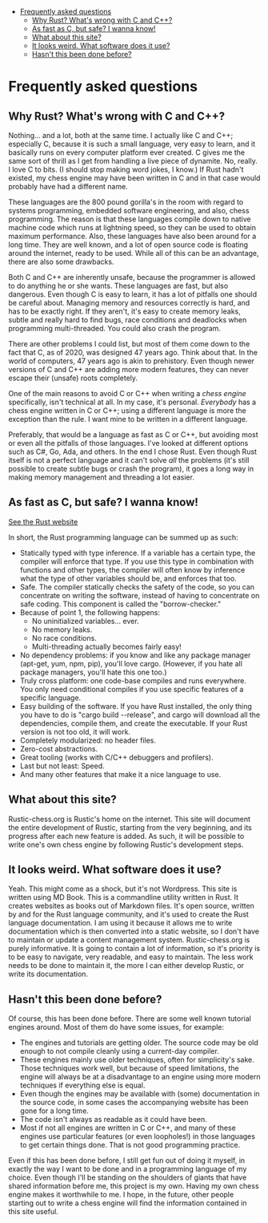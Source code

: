 
<!-- @import "[TOC]" {cmd="toc" depthFrom=1 depthTo=6 orderedList=false} -->

<!-- code_chunk_output -->

- [Frequently asked questions](#frequently-asked-questions)
  - [Why Rust? What's wrong with C and C++?](#why-rust-whats-wrong-with-c-and-c)
  - [As fast as C, but safe? I wanna know!](#as-fast-as-c-but-safe-i-wanna-know)
  - [What about this site?](#what-about-this-site)
  - [It looks weird. What software does it use?](#it-looks-weird-what-software-does-it-use)
  - [Hasn't this been done before?](#hasnt-this-been-done-before)

<!-- /code_chunk_output -->

# Frequently asked questions

## Why Rust? What's wrong with C and C++?

Nothing... and a lot, both at the same time. I actually like C and C++;
especially C, because it is such a small language, very easy to learn, and
it basically runs on every computer platform ever created. C gives me the
same sort of thrill as I get from handling a live piece of dynamite. No,
really. I love C to bits. (I should stop making word jokes, I know.) If
Rust hadn't existed, my chess engine may have been written in C and in that
case would probably have had a different name.

These languages are the 800 pound gorilla's in the room with regard to
systems programming, embedded software engineering, and also, chess
programming. The reason is that these languages compile down to native
machine code which runs at lightning speed, so they can be used to obtain
maximum performance. Also, these languages have also been around for a long
time. They are well known, and a lot of open source code is floating around
the internet, ready to be used. While all of this can be an advantage,
there are also some drawbacks.

Both C and C++ are inherently unsafe, because the programmer is allowed to
do anything he or she wants. These languages are fast, but also dangerous.
Even though C is easy to learn, it has a lot of pitfalls one should be
careful about. Managing memory and resources correctly is hard, and has to
be exactly right. If they aren't, it's easy to create memory leaks, subtle
and really hard to find bugs, race conditions and deadlocks when
programming multi-threaded. You could also crash the program.

There are other problems I could list, but most of them come down to the
fact that C, as of 2020, was designed 47 years ago. Think about that. In
the world of computers, 47 years ago is akin to prehistory. Even though
newer versions of C and C++ are adding more modern features, they can never
escape their (unsafe) roots completely.

One of the main reasons to avoid C or C++ when writing a *chess engine*
specifically, isn't technical at all. In my case, it's personal.
*Everybody* has a chess engine written in C or C++; using a different
language is more the exception than the rule. I want mine to be written in
a different language.

Preferably, that would be a language as fast as C or C++, but avoiding most
or even all the pitfalls of those languages. I've looked at different
options such as C#, Go, Ada, and others. In the end I chose Rust. Even
though Rust itself is not a perfect language and it can't solve _all_ the
problems (it's still possible to create subtle bugs or crash the program),
it goes a long way in making memory management and threading a lot easier.

## As fast as C, but safe? I wanna know!

[See the Rust website](https://www.rust-lang.org/)

In short, the Rust programming language can be summed up as such:

- Statically typed with type inference. If a variable has a certain type,
  the compiler will enforce that type. If you use this type in combination
  with functions and other types, the compiler will often know by inference
  what the type of other variables should be, and enforces that too.
- Safe. The compiler statically checks the safety of the code, so you
  can concentrate on writing the software, instead of having to concentrate
  on safe coding. This component is called the "borrow-checker."
- Because of point 1, the following happens:
    - No uninitialized variables... ever.
    - No memory leaks.
    - No race conditions.
    - Multi-threading actually becomes fairly easy!
- No dependency problems: if you know and like any package manager
   (apt-get, yum, npm, pip), you'll love cargo. (However, if you hate all
   package managers, you'll hate this one too.)
- Truly cross platform: one code-base compiles and runs everywhere. You
   only need conditional compiles if you use specific features of a
   specific language.
- Easy building of the software. If you have Rust installed, the only
   thing you have to do is "cargo build --release", and cargo will download
   all the dependencies, compile them, and create the executable. If your
   Rust version is not too old, it will work.
- Completely modularized: no header files.
- Zero-cost abstractions.
- Great tooling (works with C/C++ debuggers and profilers).
- Last but not least: Speed.
- And many other features that make it a nice language to use.


## What about this site?

Rustic-chess.org is Rustic's home on the internet. This site will document
the entire development of Rustic, starting from the very beginning, and its
progress after each new feature is added. As such, it will be possible to
write one's own chess engine by following Rustic's development steps.

## It looks weird. What software does it use?

Yeah. This might come as a shock, but it's not Wordpress. This site is
written using MD Book. This is a commandline utility written in Rust. It
creates websites as books out of Markdown files. It's open source, written
by and for the Rust language community, and it's used to create the Rust
language documentation. I am using it because it allows me to write
documentation which is then converted into a static website, so I don't
have to maintain or update a content management system. Rustic-chess.org is
purely informative. It is going to contain a lot of information, so it's
priority is to be easy to navigate, very readable, and easy to maintain.
The less work needs to be done to maintain it, the more I can either
develop Rustic, or write its documentation.

## Hasn't this been done before?

Of course, this has been done before. There are some well known tutorial
engines around. Most of them do have some issues, for example:

* The engines and tutorials are getting older. The source code may be old
  enough to not compile cleanly using a current-day compiler.
* These engines mainly use older techniques, often for simplicity's sake.
  Those techniques work well, but because of speed limitations, the engine
  will always be at a disadvantage to an engine using more modern
  techniques if everything else is equal.
* Even though the engines may be available with (some) documentation in the
  source code, in some cases the accompanying website has been gone for a
  long time.
* The code isn't always as readable as it could have been.
* Most if not all engines are written in C or C++, and many of these
  engines use particular features (or even loopholes!) in those languages
  to get certain things done. That is not good programming practice.

Even if this has been done before, I still get fun out of doing it myself,
in exactly the way I want to be done and in a programming language of my
choice. Even though I'll be standing on the shoulders of giants that have
shared information before me, this project is my own. Having my own chess
engine makes it worthwhile to me. I hope, in the future, other people
starting out to write a chess engine will find the information contained in
this site useful.

